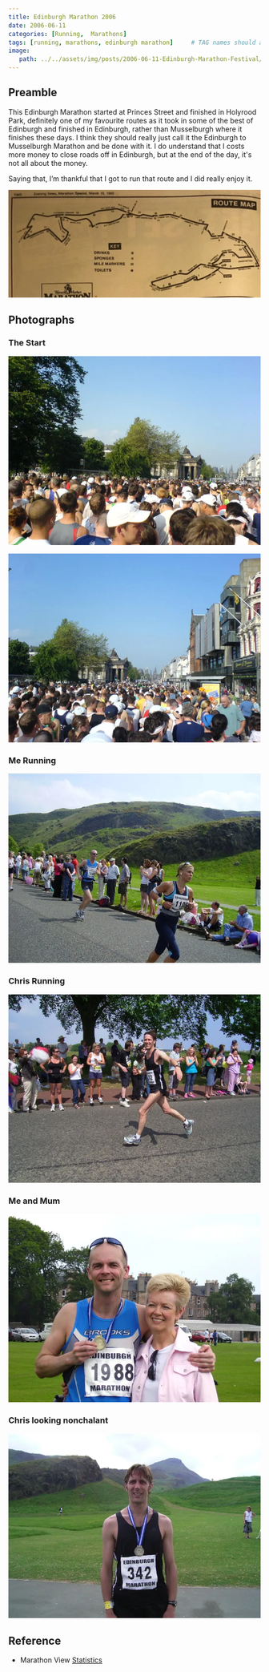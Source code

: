 ```yaml
---
title: Edinburgh Marathon 2006
date: 2006-06-11
categories: [Running,  Marathons]
tags: [running, marathons, edinburgh marathon]     # TAG names should always be lowercase
image:
   path: ../../assets/img/posts/2006-06-11-Edinburgh-Marathon-Festival/Edinburgh_Marathon_2006.webp
---
```


## Preamble

This Edinburgh Marathon started at Princes Street and finished in Holyrood Park, definitely one of my favourite routes  as it took in some of the best of Edinburgh and finished in Edinburgh, rather than Musselburgh where it finishes these days. I think they should really just call it the Edinburgh to Musselburgh Marathon and be done with it. I do understand that I costs more money to close roads off in Edinburgh, but at the end of the day, it's not all about the money.

Saying that, I’m thankful that I got to run that route and I did really enjoy it.

![Original Route](../../assets/img/posts/2006-06-11-Edinburgh-Marathon-Festival/Old_Edinburgh_Marathon_Route.webp)

## Photographs

### The Start

![The Start](../../assets/img/posts/2006-06-11-Edinburgh-Marathon-Festival/The_Start2.webp)

![The Start](../../assets/img/posts/2006-06-11-Edinburgh-Marathon-Festival/The_Start.webp)

### Me Running

![Me Running](../../assets/img/posts/2006-06-11-Edinburgh-Marathon-Festival/Me_Running.webp)

### Chris Running

![Chris Running](../../assets/img/posts/2006-06-11-Edinburgh-Marathon-Festival/Chris_Running.webp)

### Me and Mum

![Me and Mum](../../assets/img/posts/2006-06-11-Edinburgh-Marathon-Festival/Mum_and_Me.webp)

### Chris looking nonchalant

![Chris](../../assets/img/posts/2006-06-11-Edinburgh-Marathon-Festival/Chris_Dawson.webp)

## Reference

* Marathon View [Statistics](https://marathonview.net/race/98397)
